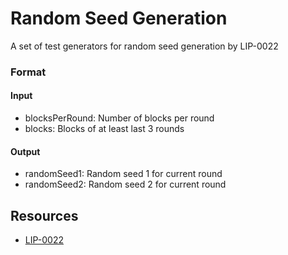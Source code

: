 # Random Seed Generation

A set of test generators for random seed generation by LIP-0022

### Format

#### Input

- blocksPerRound: Number of blocks per round
- blocks: Blocks of at least last 3 rounds

#### Output

- randomSeed1: Random seed 1 for current round
- randomSeed2: Random seed 2 for current round

## Resources

- [LIP-0022](https://github.com/KlayrHQ/lips/blob/master/proposals/lip-0022.md#random-seeds-computation)
